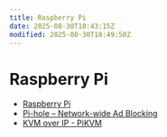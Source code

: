 ```yaml
---
title: Raspberry Pi
date: 2025-08-30T18:43:15Z
modified: 2025-08-30T18:49:50Z
---
```


# Raspberry Pi

* [Raspberry Pi](https://www.raspberrypi.com/)
* [Pi-hole – Network-wide Ad Blocking](https://pi-hole.net/)
* [KVM over IP - PiKVM](https://pikvm.org/)
